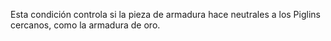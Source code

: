 Esta condición controla si la pieza de armadura hace neutrales a los Piglins cercanos, como la armadura de oro.